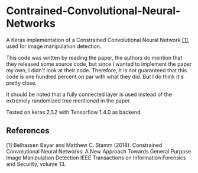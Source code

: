 # Contrained-Convolutional-Neural-Networks
A Keras implementation of a Constrained Convolutional Neural Network [[1]](#1), used for image manipulation detection. 

This code was written by reading the paper, the authors do mention that they released some source code, but since I wanted to implement the paper my own, I didn't look at their code. Therefore, it is not guaranteed that this code is one hundred percent on par with what they did. But I do think it's pretty close.  

It should be noted that a fully connected layer is used instead of the extremely randomized tree mentioned in the paper. 

Tested on keras 2.1.2 with Tensorflow 1.4.0 as backend.

## References
<a id="1">[1]</a> 
Belhassen Bayar and Matthew C. Stamm  (2018). 
Constrained Convolutional Neural Networks: A New Approach Towards General Purpose Image Manipulation Detection
IEEE Transactions on Information Forensics and Security, volume 13.
